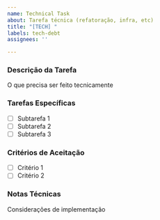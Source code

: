 ```yaml
---
name: Technical Task
about: Tarefa técnica (refatoração, infra, etc)
title: "[TECH] "
labels: tech-debt
assignees: ''

---
```


### Descrição da Tarefa
O que precisa ser feito tecnicamente

### Tarefas Específicas
- [ ] Subtarefa 1
- [ ] Subtarefa 2
- [ ] Subtarefa 3

### Critérios de Aceitação
- [ ] Critério 1
- [ ] Critério 2

### Notas Técnicas
Considerações de implementação